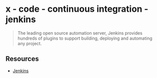 # x - code - continuous integration - jenkins

> The leading open source automation server, Jenkins provides hundreds of
> plugins to support building, deploying and automating any project.

## Resources

*   [Jenkins](https://jenkins.io/)
